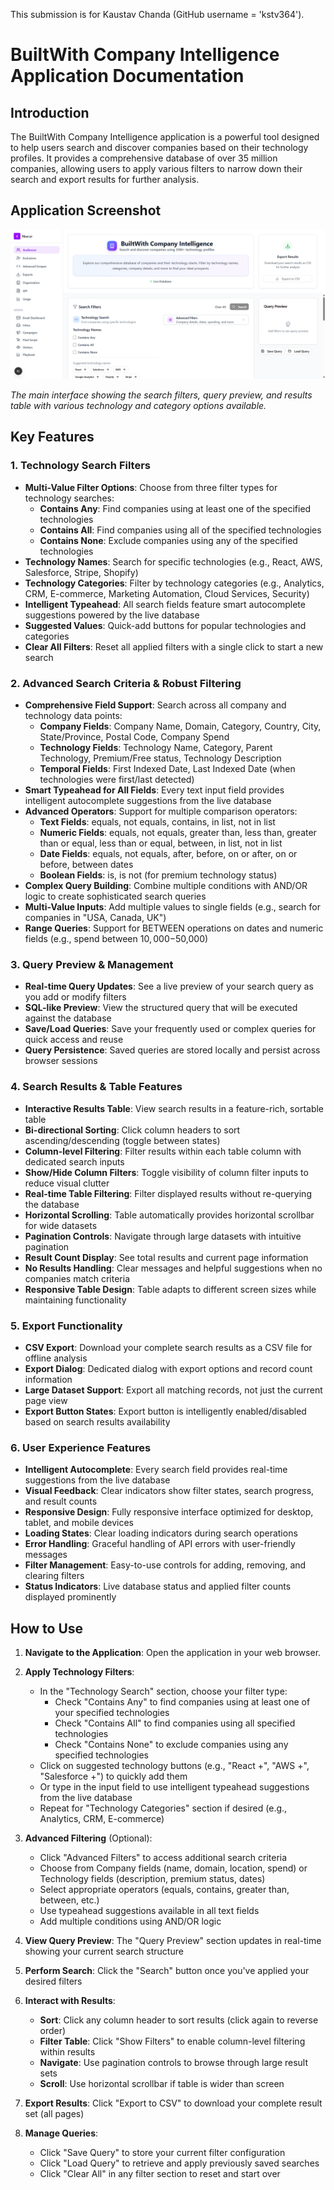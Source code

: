 This submission is for Kaustav Chanda (GitHub username = 'kstv364').

# BuiltWith Company Intelligence Application Documentation

## Introduction

The BuiltWith Company Intelligence application is a powerful tool designed to help users search and discover companies based on their technology profiles. It provides a comprehensive database of over 35 million companies, allowing users to apply various filters to narrow down their search and export results for further analysis.

## Application Screenshot

![BuiltWith Company Intelligence Application](./images/application-screenshot.png)

*The main interface showing the search filters, query preview, and results table with various technology and category options available.*

## Key Features

### 1. Technology Search Filters
- **Multi-Value Filter Options**: Choose from three filter types for technology searches:
  - **Contains Any**: Find companies using at least one of the specified technologies
  - **Contains All**: Find companies using all of the specified technologies  
  - **Contains None**: Exclude companies using any of the specified technologies
- **Technology Names**: Search for specific technologies (e.g., React, AWS, Salesforce, Stripe, Shopify)
- **Technology Categories**: Filter by technology categories (e.g., Analytics, CRM, E-commerce, Marketing Automation, Cloud Services, Security)
- **Intelligent Typeahead**: All search fields feature smart autocomplete suggestions powered by the live database
- **Suggested Values**: Quick-add buttons for popular technologies and categories
- **Clear All Filters**: Reset all applied filters with a single click to start a new search

### 2. Advanced Search Criteria & Robust Filtering
- **Comprehensive Field Support**: Search across all company and technology data points:
  - **Company Fields**: Company Name, Domain, Category, Country, City, State/Province, Postal Code, Company Spend
  - **Technology Fields**: Technology Name, Category, Parent Technology, Premium/Free status, Technology Description  
  - **Temporal Fields**: First Indexed Date, Last Indexed Date (when technologies were first/last detected)
- **Smart Typeahead for All Fields**: Every text input field provides intelligent autocomplete suggestions from the live database
- **Advanced Operators**: Support for multiple comparison operators:
  - **Text Fields**: equals, not equals, contains, in list, not in list
  - **Numeric Fields**: equals, not equals, greater than, less than, greater than or equal, less than or equal, between, in list, not in list
  - **Date Fields**: equals, not equals, after, before, on or after, on or before, between dates
  - **Boolean Fields**: is, is not (for premium technology status)
- **Complex Query Building**: Combine multiple conditions with AND/OR logic to create sophisticated search queries
- **Multi-Value Inputs**: Add multiple values to single fields (e.g., search for companies in "USA, Canada, UK")
- **Range Queries**: Support for BETWEEN operations on dates and numeric fields (e.g., spend between $10,000-$50,000)

### 3. Query Preview & Management
- **Real-time Query Updates**: See a live preview of your search query as you add or modify filters
- **SQL-like Preview**: View the structured query that will be executed against the database
- **Save/Load Queries**: Save your frequently used or complex queries for quick access and reuse
- **Query Persistence**: Saved queries are stored locally and persist across browser sessions

### 4. Search Results & Table Features
- **Interactive Results Table**: View search results in a feature-rich, sortable table
- **Bi-directional Sorting**: Click column headers to sort ascending/descending (toggle between states)
- **Column-level Filtering**: Filter results within each table column with dedicated search inputs
- **Show/Hide Column Filters**: Toggle visibility of column filter inputs to reduce visual clutter
- **Real-time Table Filtering**: Filter displayed results without re-querying the database
- **Horizontal Scrolling**: Table automatically provides horizontal scrollbar for wide datasets
- **Pagination Controls**: Navigate through large datasets with intuitive pagination
- **Result Count Display**: See total results and current page information
- **No Results Handling**: Clear messages and helpful suggestions when no companies match criteria
- **Responsive Table Design**: Table adapts to different screen sizes while maintaining functionality

### 5. Export Functionality
- **CSV Export**: Download your complete search results as a CSV file for offline analysis
- **Export Dialog**: Dedicated dialog with export options and record count information
- **Large Dataset Support**: Export all matching records, not just the current page view
- **Export Button States**: Export button is intelligently enabled/disabled based on search results availability

### 6. User Experience Features
- **Intelligent Autocomplete**: Every search field provides real-time suggestions from the live database
- **Visual Feedback**: Clear indicators show filter states, search progress, and result counts
- **Responsive Design**: Fully responsive interface optimized for desktop, tablet, and mobile devices
- **Loading States**: Clear loading indicators during search operations
- **Error Handling**: Graceful handling of API errors with user-friendly messages
- **Filter Management**: Easy-to-use controls for adding, removing, and clearing filters
- **Status Indicators**: Live database status and applied filter counts displayed prominently

## How to Use

1.  **Navigate to the Application**: Open the application in your web browser.

2.  **Apply Technology Filters**:
    *   In the "Technology Search" section, choose your filter type:
        - Check "Contains Any" to find companies using at least one of your specified technologies
        - Check "Contains All" to find companies using all specified technologies  
        - Check "Contains None" to exclude companies using any specified technologies
    *   Click on suggested technology buttons (e.g., "React +", "AWS +", "Salesforce +") to quickly add them
    *   Or type in the input field to use intelligent typeahead suggestions from the live database
    *   Repeat for "Technology Categories" section if desired (e.g., Analytics, CRM, E-commerce)

3.  **Advanced Filtering** (Optional):
    *   Click "Advanced Filters" to access additional search criteria
    *   Choose from Company fields (name, domain, location, spend) or Technology fields (description, premium status, dates)
    *   Select appropriate operators (equals, contains, greater than, between, etc.)
    *   Use typeahead suggestions available in all text fields
    *   Add multiple conditions using AND/OR logic

4.  **View Query Preview**: The "Query Preview" section updates in real-time showing your current search structure

5.  **Perform Search**: Click the "Search" button once you've applied your desired filters

6.  **Interact with Results**:
    *   **Sort**: Click any column header to sort results (click again to reverse order)
    *   **Filter Table**: Click "Show Filters" to enable column-level filtering within results
    *   **Navigate**: Use pagination controls to browse through large result sets
    *   **Scroll**: Use horizontal scrollbar if table is wider than screen

7.  **Export Results**: Click "Export to CSV" to download your complete result set (all pages)

8.  **Manage Queries**:
    *   Click "Save Query" to store your current filter configuration
    *   Click "Load Query" to retrieve and apply previously saved searches
    *   Click "Clear All" in any filter section to reset and start over
